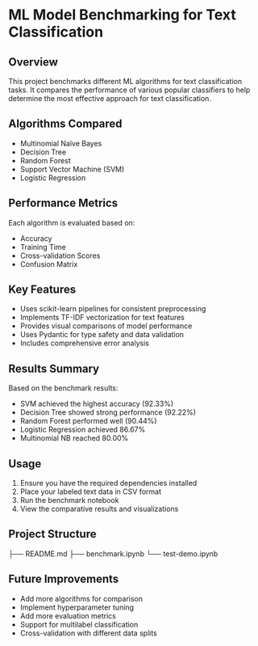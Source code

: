 # ML Model Benchmarking for Text Classification

## Overview
This project benchmarks different ML algorithms for text classification tasks. It compares the performance of various popular classifiers to help determine the most effective approach for text classification.

## Algorithms Compared
- Multinomial Naïve Bayes
- Decision Tree
- Random Forest
- Support Vector Machine (SVM)
- Logistic Regression

## Performance Metrics
Each algorithm is evaluated based on:
- Accuracy
- Training Time
- Cross-validation Scores
- Confusion Matrix

## Key Features
- Uses scikit-learn pipelines for consistent preprocessing
- Implements TF-IDF vectorization for text features
- Provides visual comparisons of model performance
- Uses Pydantic for type safety and data validation
- Includes comprehensive error analysis

## Results Summary
Based on the benchmark results:
- SVM achieved the highest accuracy (92.33%)
- Decision Tree showed strong performance (92.22%)
- Random Forest performed well (90.44%)
- Logistic Regression achieved 86.67%
- Multinomial NB reached 80.00%

## Usage
1. Ensure you have the required dependencies installed
2. Place your labeled text data in CSV format
3. Run the benchmark notebook
4. View the comparative results and visualizations

## Project Structure 
├── README.md
├── benchmark.ipynb
└── test-demo.ipynb

## Future Improvements
- Add more algorithms for comparison
- Implement hyperparameter tuning
- Add more evaluation metrics
- Support for multilabel classification
- Cross-validation with different data splits
